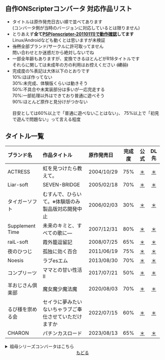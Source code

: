 ## 自作ONScripterコンバータ 対応作品リスト
 - タイトルは原作発売日古い順で並べてあります<br>
   (コンバータ側が当時のバージョンに対応しているとは限りません)<br>
 - とりあえず**全て[PSP(onscripter-20110111)で動作確認](https://github.com/Prince-of-sea/ONScripter_Multi_Converter)してます**<br>
   Linux/Androidなども動くとは思いますが未検証<br>
 - ~~当然~~全部ブランド/サークルに許可取ってません<br>
   問い合わせとか迷惑だから絶対しないでね
 - 一部全年齢もありますが、変換できるほとんどがR18タイトルです<br>
   それらに関しては未成年の方の利用はお控えください ~~(建前)~~
 - 完成度の%表記は大体以下のとおりです<br>
   10%:ほぼ作ってない<br>
   30%:未完成、体験版くらいは動きそう<br>
   50%:不具合や未実装部分は多いが一応完走する<br>
   70%:一部処理以外はできており普通に遊べそう<br>
   90%:ほとんど原作と見分けがつかない<br>
   <br>
   目安としては60%以上で「普通に遊べないことはない」、
   75%以上で「初見で遊んで問題ない」って言える程度<br>

## タイトル一覧
 | ブランド名 | 作品タイトル | 原作発売日 | 完成度 | 公式 | DL先 | 
 | :- | :- | :- | :-: | :-: | :-: | 
 | ACTRESS | 虹を見つけたら教えて。 | 2004/10/29 | 75% | [＊](https://www.actress.ne.jp/products/nijimite/index.html) | [＊](https://github.com/Prince-of-sea/ACTGS2ONS_Actress-Nijimite) | 
 | Liar-soft | SEVEN-BRIDGE | 2005/02/18 | 70% | [＊](https://www.liar.co.jp/seven.html) | [＊](https://github.com/Prince-of-sea/RSC2ONS_Liar-SB) | 
 | タイガーソフト | むすんで、ひらいて。※体験版のみ 製品版対応開発中止 | 2006/02/03 | 30% | [＊](https://web.archive.org/web/20070306101142fw_/http://www.tiger-soft.com/musunde/index.htm) | [＊](https://github.com/Prince-of-sea/MJO2ONS_Tiger-Musuhira) | 
 | Supplement Time | 未来のキミと、すべての歌に― | 2007/12/31 | 80% | [＊](http://doubleegg.blog89.fc2.com/blog-entry-14.html) | [＊](https://github.com/Prince-of-sea/KIRIKIRI2ONS_ST-miku) | 
 | raiL-soft | 霞外籠逗留記 | 2008/07/25 | 65% | [＊](https://www.liar.co.jp/raiL/kagerou_top.html) | [＊](https://github.com/Prince-of-sea/RSC2ONS_raiL-kagerou) | 
 | 夜のひつじ | 孤独に効く百合 | 2011/06/19 | 75% | [＊](http://yorunohitsuji.xii.jp/products/kodoyuri) | [＊](https://github.com/Prince-of-sea/KIRIKIRI2ONS_yorunohitsuji_kodoyuri) | 
 | Noesis | ラブesエム | 2013/08/30 | 70% | [＊](http://www.gungnir.co.jp/noesis/products/lovesm/index.html) | [＊](https://github.com/Prince-of-sea/IGS2ONS_Noesis-loveesm) | 
 | コンプリーツ | ママとの甘い性活Ⅱ | 2017/07/21 | 50% | [＊](http://www.complets.co.jp/complets/MS2/index.html) | [＊](https://github.com/Prince-of-sea/KIRIKIRI2ONS_COMP-mama2) | 
 | 羊おじさん倶楽部 | 魔女魔少魔法魔 | 2020/08/03 | 70% | [＊](https://unclesheepclub.web.fc2.com/letters/mgirlm/mgirlm.html) | [＊](https://github.com/Prince-of-sea/KIRIKIRI2ONS_unclesheep_mgirlm) | 
 | るび様を崇める会 | セイラに夢みたいないちゃラブご奉仕させていただけますか | 2022/07/15 | 60% | [＊](https://rubisama.com/seira/) | [＊](https://github.com/Prince-of-sea/TYRANO2ONS_Rubisama-seilove/) | 
 | CHARON | パチンカスロード | 2023/08/13 | 65% | [＊](https://enoshima210.work/2023/06/08/pachi/) | [＊](https://github.com/Prince-of-sea/TYRANO2ONS_CHARON-Pachi/) | 

<details>
<summary>祖母シリーズコンバータはこちら</summary>
<div>

 | ブランド名 | 作品タイトル <font style="font-weight: normal;">(GitHubに削除されかねないのでサブタイトル省略)</font> | 原作発売日 | 完成度 | 公式 | DL先 | 
 | :- | :- | :- | :-: | :-: | :-: | 
 | アパタイト | 祖母と僕 | 2017/03/10 | 不明 | [＊](https://www.appetite-game.com/apt_085.html) | [＊](https://github.com/Prince-of-sea/KIRIKIRI2ONS_APTIT-sobo) | 
 | アパタイト | ボクの祖母 | 2017/09/01 | 不明 | [＊](https://www.appetite-game.com/apt_095.html) | 同 | 
 | アパタイト | 祖母の密穴 | 2018/01/12 | 不明 | [＊](https://www.appetite-game.com/apt_102.html) | 同 | 
 | アパタイト | 義祖母、調教中。 | 2018/02/02 | 不明 | [＊](https://www.appetite-game.com/apt_104.html) | 同 | 
 | アパタイト | あの頃、祖母はエロかった | 2018/04/06 | 不明 | [＊](https://www.appetite-game.com/apt_108.html) | 同 | 
 | アパタイト | 妻の祖母は、まだまだ現役超美熟女 | 2018/10/05 | 65% | [＊](https://www.appetite-game.com/apt_121.html) | 同 | 
 | アパタイト | ばぁばとママとの超熟母娘丼 | 2019/02/08 | 不明 | [＊](https://www.appetite-game.com/apt_130.html) | 同 | 
 | アパタイト | 曾祖母のひ孫筆おろし | 2019/06/14 | 65% | [＊](https://www.appetite-game.com/apt_138.html) | 同 | 
 | アパタイト | 孫の巨根の虜になりました | 2020/02/14 | 不明 | [＊](https://www.appetite-game.com/apt_155.html) | 同 | 
 | アパタイト | まごかつ | 2020/11/13 | 65% | [＊](https://www.appetite-game.com/apt_173.html) | 同 | 

</div>
</details>

<div align="center">
 <a href="https://github.com/Prince-of-sea">もどる</a>
</div>